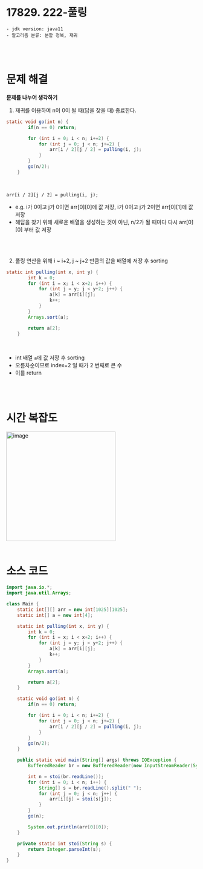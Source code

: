 # 17829. 222-풀링


    - jdk version: java11 
    - 알고리즘 분류: 분할 정복, 재귀

<br>
<br>

# 문제 해결

**문제를 나누어 생각하기**
1. 재귀를 이용하여 n이 0이 될 때(답을 찾을 때) 종료한다.

```java
static void go(int n) {
        if(n == 0) return;

        for (int i = 0; i < n; i+=2) {
            for (int j = 0; j < n; j+=2) {
                arr[i / 2][j / 2] = pulling(i, j);
            }
        }
        go(n/2);
    }
```
<br>

`arr[i / 2][j / 2] = pulling(i, j);` <br>
- e.g. i가 0이고 j가 0이면 arr[0][0]에 값 저장, i가 0이고 j가 2이면 arr[0][1]에 값 저장
- 해답을 찾기 위해 새로운 배열을 생성하는 것이 아닌, n/2가 될 때마다 다시 arr[0][0] 부터 값 저장

<br>
<br>

2. 풀링 연산을 위해 i ~ i+2, j ~ j+2 만큼의 값을 배열에 저장 후 sorting

```java
static int pulling(int x, int y) {
        int k = 0;
        for (int i = x; i < x+2; i++) {
            for (int j = y; j < y+2; j++) {
                a[k] = arr[i][j];
                k++;
            }
        }
        Arrays.sort(a);

        return a[2];
    }
```
<br>

- int 배열 `a`에 값 저장 후 sorting
- 오름차순이므로 index=2 일 때가 2 번째로 큰 수
- 이를 return

<br>
<br>

# 시간 복잡도

<img width="289" alt="image" src="https://user-images.githubusercontent.com/56334513/163002669-b7acf918-124b-4323-8196-8b9d13c26105.png">

<br>
<br>

# 소스 코드

```java
import java.io.*;
import java.util.Arrays;

class Main {
    static int[][] arr = new int[1025][1025];
    static int[] a = new int[4];

    static int pulling(int x, int y) {
        int k = 0;
        for (int i = x; i < x+2; i++) {
            for (int j = y; j < y+2; j++) {
                a[k] = arr[i][j];
                k++;
            }
        }
        Arrays.sort(a);

        return a[2];
    }

    static void go(int n) {
        if(n == 0) return;

        for (int i = 0; i < n; i+=2) {
            for (int j = 0; j < n; j+=2) {
                arr[i / 2][j / 2] = pulling(i, j);
            }
        }
        go(n/2);
    }

    public static void main(String[] args) throws IOException {
        BufferedReader br = new BufferedReader(new InputStreamReader(System.in));

        int n = stoi(br.readLine());
        for (int i = 0; i < n; i++) {
            String[] s = br.readLine().split(" ");
            for (int j = 0; j < n; j++) {
                arr[i][j] = stoi(s[j]);
            }
        }
        go(n);

        System.out.println(arr[0][0]);
    }

    private static int stoi(String s) {
        return Integer.parseInt(s);
    }
}
```